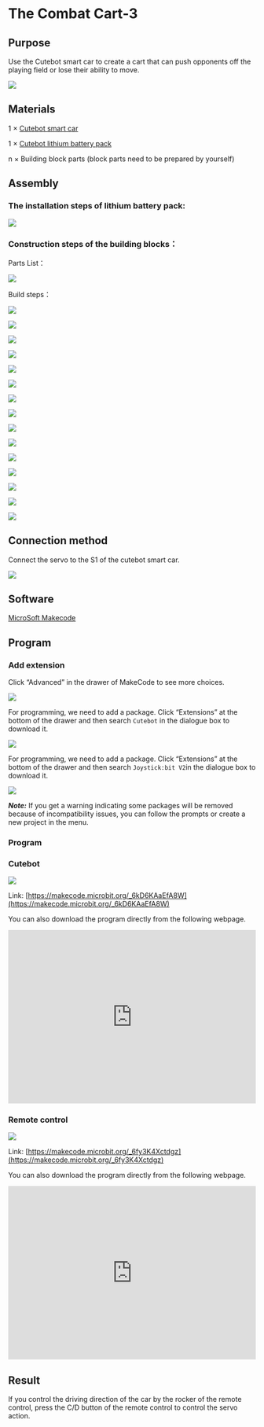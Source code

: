 # The Combat Cart-3

## Purpose
Use the Cutebot smart car to create a cart that can push opponents off the playing field or lose their ability to move.

![](./images/cutebot-case-28-01.png)

## Materials

1 × [Cutebot smart car](https://shop.elecfreaks.com/products/elecfreaks-micro-bit-smart-cutebot-kit-without-micro-bit-board?_pos=1&_sid=4c6909119&_ss=r)

1 × [Cutebot lithium battery pack](https://shop.elecfreaks.com/products/elecfreaks-cutebot-lithium-battery-pack?_pos=1&_sid=40d2051cb&_ss=r)

n × Building block parts (block parts need to be prepared by yourself)

## Assembly

### The installation steps of lithium battery pack:

![](./images/cutebot-step-01.png)

### Construction steps of the building blocks：

Parts List：

![](./images/cutebot-case-28-step-01.png)

Build steps：

![](./images/cutebot-case-28-step-02.png)

![](./images/cutebot-case-28-step-03.png)

![](./images/cutebot-case-28-step-04.png)

![](./images/cutebot-case-28-step-05.png)

![](./images/cutebot-case-28-step-06.png)

![](./images/cutebot-case-28-step-07.png)

![](./images/cutebot-case-28-step-08.png)

![](./images/cutebot-case-28-step-09.png)

![](./images/cutebot-case-28-step-10.png)

![](./images/cutebot-case-28-step-11.png)

![](./images/cutebot-case-28-step-12.png)

![](./images/cutebot-case-28-step-13.png)

![](./images/cutebot-case-28-step-14.png)

![](./images/cutebot-case-28-step-15.png)

![](./images/cutebot-case-28-step-16.png)

## Connection method

Connect the servo to the S1 of the cutebot smart car.

![](./images/cutebot-case-26-10.png)


## Software

[MicroSoft Makecode](https://makecode.microbit.org/#)

## Program

### Add extension
Click “Advanced” in the drawer of MakeCode to see more choices.

![](./images/cutebot-case-24-01.png)

For programming, we need to add a package. Click “Extensions” at the bottom of the drawer and then search `Cutebot` in the dialogue box to download it.

![](./images/cutebot-case-24-02.png)

For programming, we need to add a package. Click “Extensions” at the bottom of the drawer and then search `Joystick:bit V2`in the dialogue box to download it.

![](./images/cutebot-case-22-03.png)

***Note:*** If you get a warning indicating some packages will be removed because of incompatibility issues, you can follow the prompts or create a new project in the menu.

### Program
### Cutebot


![](./images/cutebot-case-26-04.png)


Link: [https://makecode.microbit.org/_6kD6KAaEfA8W](https://makecode.microbit.org/_6kD6KAaEfA8W)

You can also download the program directly from the following webpage.

<div style="position:relative;height:0;padding-bottom:70%;overflow:hidden;">
<iframe style="position:absolute;top:0;left:0;width:100%;height:100%;" src="https://makecode.microbit.org/#pub:https://makecode.microbit.org/_6kD6KAaEfA8W" frameborder="0" sandbox="allow-popups allow-forms allow-scripts allow-same-origin">
</iframe>
</div>  

### Remote control


![](./images/cutebot-case-26-05.png)


Link: [https://makecode.microbit.org/_6fy3K4Xctdgz](https://makecode.microbit.org/_6fy3K4Xctdgz)

You can also download the program directly from the following webpage.

<div style="position:relative;height:0;padding-bottom:70%;overflow:hidden;">
<iframe style="position:absolute;top:0;left:0;width:100%;height:100%;" src="https://makecode.microbit.org/#pub:https://makecode.microbit.org/_6fy3K4Xctdgz" frameborder="0" sandbox="allow-popups allow-forms allow-scripts allow-same-origin">
</iframe>
</div>  

## Result 

If you control the driving direction of the car by the rocker of the remote control, press the C/D button of the remote control to control the servo action.
